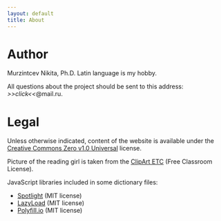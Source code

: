 ```yaml
---
layout: default
title: About
---
```


# Author

Murzintcev Nikita, Ph.D. Latin language is my hobby.

All questions about the project should be sent to this address: <span id="address" onclick="document.getElementById('address').innerHTML='latin-dict';"><i>>>click<<</i></span>@mail.ru.


# Legal

Unless otherwise indicated, content of the website is available under the [Creative Commons Zero v1.0 Universal](https://github.com/latin-dict/latin-dict.github.io/blob/main/LICENSE) license.

Picture of the reading girl is taken from the [ClipArt ETC](https://etc.usf.edu/clipart/) (Free Classroom License).

JavaScript libraries included in some dictionary files:

* [Spotlight](https://github.com/nextapps-de/spotlight) (MIT license)
* [LazyLoad](https://github.com/verlok/vanilla-lazyload) (MIT license)
* [Polyfill.io](https://github.com/financial-times/polyfill-service) (MIT license)
